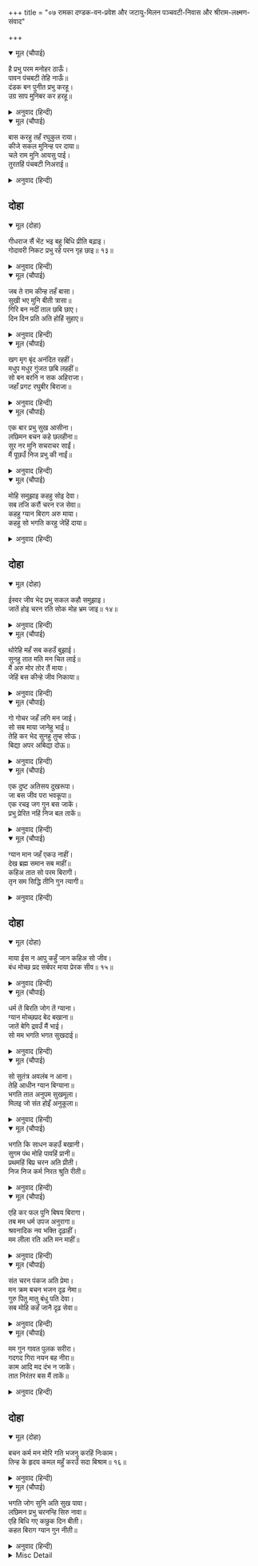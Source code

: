 +++
title = "०७ रामका दण्डक-वन-प्रवेश और जटायु-मिलन पञ्चवटी-निवास और श्रीराम-लक्ष्मण-संवाद"

+++


<details open><summary>मूल (चौपाई)</summary>

है प्रभु परम मनोहर ठाऊँ।  
पावन पंचबटी तेहि नाऊँ॥  
दंडक बन पुनीत प्रभु करहू।  
उग्र साप मुनिबर कर हरहू॥
</details>

<details><summary>अनुवाद (हिन्दी)</summary>

हे प्रभो! एक परम मनोहर और पवित्र स्थान है; उसका नाम पञ्चवटी है। हे प्रभो! आप दण्डकवनको [जहाँ पञ्चवटी है] पवित्र कीजिये और श्रेष्ठ मुनि गौतमजीके कठोर शापको हर लीजिये॥ ८॥
</details>

<details open><summary>मूल (चौपाई)</summary>

बास करहु तहँ रघुकुल राया।  
कीजे सकल मुनिन्ह पर दाया॥  
चले राम मुनि आयसु पाई।  
तुरतहिं पंचबटी निअराई॥
</details>

<details><summary>अनुवाद (हिन्दी)</summary>

हे रघुकुलके स्वामी! आप सब मुनियोंपर दया करके वहीं निवास कीजिये। मुनिकी आज्ञा पाकर श्रीरामचन्द्रजी वहाँसे चल दिये और शीघ्र ही पञ्चवटीके निकट पहुँच गये॥ ९॥
</details>

## दोहा


<details open><summary>मूल (दोहा)</summary>

गीधराज सैं भेंट भइ बहु बिधि प्रीति बढ़ाइ।  
गोदावरी निकट प्रभु रहे परन गृह छाइ॥ १३॥
</details>

<details><summary>अनुवाद (हिन्दी)</summary>

वहाँ गृध्रराज जटायुसे भेंट हुई। उसके साथ बहुत प्रकारसे प्रेम बढ़ाकर प्रभु श्रीरामचन्द्रजी गोदावरीजीके समीप पर्णकुटी छाकर रहने लगे॥ १३॥
</details>

<details open><summary>मूल (चौपाई)</summary>

जब ते राम कीन्ह तहँ बासा।  
सुखी भए मुनि बीती त्रासा॥  
गिरि बन नदीं ताल छबि छाए।  
दिन दिन प्रति अति होहिं सुहाए॥
</details>

<details><summary>अनुवाद (हिन्दी)</summary>

जबसे श्रीरामजीने वहाँ निवास किया तबसे मुनि सुखी हो गये, उनका डर जाता रहा। पर्वत, वन, नदी और तालाब शोभासे छा गये। वे दिनोंदिन अधिक सुहावने (मालूम) होने लगे॥ १॥
</details>

<details open><summary>मूल (चौपाई)</summary>

खग मृग बृंद अनंदित रहहीं।  
मधुप मधुर गुंजत छबि लहहीं॥  
सो बन बरनि न सक अहिराजा।  
जहाँ प्रगट रघुबीर बिराजा॥
</details>

<details><summary>अनुवाद (हिन्दी)</summary>

पक्षी और पशुओंके समूह आनन्दित रहते हैं और भौंरे मधुर गुंजार करते हुए शोभा पा रहे हैं। जहाँ प्रत्यक्ष श्रीरामजी विराजमान हैं, उस वनका वर्णन सर्पराज शेषजी भी नहीं कर सकते॥ २॥
</details>

<details open><summary>मूल (चौपाई)</summary>

एक बार प्रभु सुख आसीना।  
लछिमन बचन कहे छलहीना॥  
सुर नर मुनि सचराचर साईं।  
मैं पूछउँ निज प्रभु की नाईं॥
</details>

<details><summary>अनुवाद (हिन्दी)</summary>

एक बार प्रभु श्रीरामजी सुखसे बैठे हुए थे। उस समय लक्ष्मणजीने उनसे छलरहित (सरल) वचन कहे—हे देवता, मनुष्य, मुनि और चराचरके स्वामी! मैं अपने प्रभुकी तरह (अपना स्वामी समझकर) आपसे पूछता हूँ॥ ३॥
</details>

<details open><summary>मूल (चौपाई)</summary>

मोहि समुझाइ कहहु सोइ देवा।  
सब तजि करौं चरन रज सेवा॥  
कहहु ग्यान बिराग अरु माया।  
कहहु सो भगति करहु जेहिं दाया॥
</details>

<details><summary>अनुवाद (हिन्दी)</summary>

हे देव! मुझे समझाकर वही कहिये, जिससे सब छोड़कर मैं आपकी चरणरजकी ही सेवा करूँ। ज्ञान, वैराग्य और मायाका वर्णन कीजिये; और उस भक्तिको कहिये जिसके कारण आप दया करते हैं॥ ४॥
</details>

## दोहा


<details open><summary>मूल (दोहा)</summary>

ईस्वर जीव भेद प्रभु सकल कहौ समुझाइ।  
जातें होइ चरन रति सोक मोह भ्रम जाइ॥ १४॥
</details>

<details><summary>अनुवाद (हिन्दी)</summary>

हे प्रभो! ईश्वर और जीवका भेद भी सब समझाकर कहिये, जिससे आपके चरणोंमें मेरी प्रीति हो और शोक, मोह तथा भ्रम नष्ट हो जायँ॥ १४॥
</details>

<details open><summary>मूल (चौपाई)</summary>

थोरेहि महँ सब कहउँ बुझाई।  
सुनहु तात मति मन चित लाई॥  
मैं अरु मोर तोर तैं माया।  
जेहिं बस कीन्हे जीव निकाया॥
</details>

<details><summary>अनुवाद (हिन्दी)</summary>

(श्रीरामजीने कहा—) हे तात! मैं थोड़ेहीमें सब समझाकर कहे देता हूँ। तुम मन, चित्त और बुद्धि लगाकर सुनो। मैं और मेरा, तू और तेरा—यही माया है, जिसने समस्त जीवोंको वशमें कर रखा है॥ १॥
</details>

<details open><summary>मूल (चौपाई)</summary>

गो गोचर जहँ लगि मन जाई।  
सो सब माया जानेहु भाई॥  
तेहि कर भेद सुनहु तुम्ह सोऊ।  
बिद्या अपर अबिद्या दोऊ॥
</details>

<details><summary>अनुवाद (हिन्दी)</summary>

इन्द्रियोंके विषयोंको और जहाँतक मन जाता है, हे भाई! उस सबको माया जानना। उसके भी—एक विद्या और दूसरी अविद्या, इन दोनों भेदोंको तुम सुनो—॥ २॥
</details>

<details open><summary>मूल (चौपाई)</summary>

एक दुष्ट अतिसय दुखरूपा।  
जा बस जीव परा भवकूपा॥  
एक रचइ जग गुन बस जाकें।  
प्रभु प्रेरित नहिं निज बल ताकें॥
</details>

<details><summary>अनुवाद (हिन्दी)</summary>

एक (अविद्या) दुष्ट (दोषयुक्त) है और अत्यन्त दुःखरूप है जिसके वश होकर जीव संसाररूपी कुएँमें पड़ा हुआ है। और एक (विद्या) जिसके वशमें गुण है और जो जगत् की रचना करती है, वह प्रभुसे ही प्रेरित होती है, उसके अपना बल कुछ भी नहीं है॥ ३॥
</details>

<details open><summary>मूल (चौपाई)</summary>

ग्यान मान जहँ एकउ नाहीं।  
देख ब्रह्म समान सब माहीं॥  
कहिअ तात सो परम बिरागी।  
तृन सम सिद्धि तीनि गुन त्यागी॥
</details>

<details><summary>अनुवाद (हिन्दी)</summary>

ज्ञान वह है जहाँ (जिसमें) मान आदि एक भी [दोष] नहीं है और जो सबमें समानरूपसे ब्रह्मको देखता है। हे तात! उसीको परम वैराग्यवान् कहना चाहिये जो सारी सिद्धियोंको और तीनों गुणोंको तिनकेके समान त्याग चुका हो॥ ४॥  
[जिसमें मान, दम्भ, हिंसा, क्षमाराहित्य, टेढ़ापन, आचार्यसेवाका अभाव, अपवित्रता, अस्थिरता, मनका निगृहीत न होना, इन्द्रियोंके विषयमें आसक्ति, अहंकार, जन्म-मृत्यु-जरा-व्याधिमय जगत् में सुखबुद्धि, स्त्री-पुत्र-घर आदिमें आसक्ति तथा ममता, इष्ट और अनिष्टकी प्राप्तिमें हर्ष-शोक, भक्तिका अभाव, एकान्तमें मन न लगना, विषयी मनुष्योंके संगमें प्रेम—ये अठारह न हों और नित्य अध्यात्म (आत्मा) में स्थिति तथा तत्त्वज्ञानके अर्थ (तत्त्वज्ञानके द्वारा जाननेयोग्य) परमात्माका नित्य दर्शन हो, वही ज्ञान कहलाता है। देखिये गीता अध्याय १३। ७ से ११]
</details>

## दोहा


<details open><summary>मूल (दोहा)</summary>

माया ईस न आपु कहुँ जान कहिअ सो जीव।  
बंध मोच्छ प्रद सर्बपर माया प्रेरक सीव॥ १५॥
</details>

<details><summary>अनुवाद (हिन्दी)</summary>

जो मायाको, ईश्वरको और अपने स्वरूपको नहीं जानता, उसे जीव कहना चाहिये। जो [कर्मानुसार] बन्धन और मोक्ष देनेवाला, सबसे परे और मायाका प्रेरक है वह ईश्वर है॥ १५॥
</details>

<details open><summary>मूल (चौपाई)</summary>

धर्म तें बिरति जोग तें ग्याना।  
ग्यान मोच्छप्रद बेद बखाना॥  
जातें बेगि द्रवउँ मैं भाई।  
सो मम भगति भगत सुखदाई॥
</details>

<details><summary>अनुवाद (हिन्दी)</summary>

धर्म (के आचरण) से वैराग्य और योगसे ज्ञान होता है तथा ज्ञान मोक्षका देनेवाला है—ऐसा वेदोंने वर्णन किया है। और हे भाई! जिससे मैं शीघ्र ही प्रसन्न होता हूँ, वह मेरी भक्ति है जो भक्तोंको सुख देनेवाली है॥ १॥
</details>

<details open><summary>मूल (चौपाई)</summary>

सो सुतंत्र अवलंब न आना।  
तेहि आधीन ग्यान बिग्याना॥  
भगति तात अनुपम सुखमूला।  
मिलइ जो संत होइँ अनुकूला॥
</details>

<details><summary>अनुवाद (हिन्दी)</summary>

वह भक्ति स्वतन्त्र है, उसको (ज्ञान-विज्ञान आदि किसी) दूसरे साधनका सहारा (अपेक्षा) नहीं है। ज्ञान और विज्ञान तो उसके अधीन हैं। हे तात! भक्ति अनुपम एवं सुखकी मूल है; और वह तभी मिलती है जब संत अनुकूल (प्रसन्न) होते हैं॥ २॥
</details>

<details open><summary>मूल (चौपाई)</summary>

भगति कि साधन कहउँ बखानी।  
सुगम पंथ मोहि पावहिं प्रानी॥  
प्रथमहिं बिप्र चरन अति प्रीती।  
निज निज कर्म निरत श्रुति रीती॥
</details>

<details><summary>अनुवाद (हिन्दी)</summary>

अब मैं भक्तिके साधन विस्तारसे कहता हूँ—यह सुगम मार्ग है, जिससे जीव मुझको सहज ही पा जाते हैं। पहले तो ब्राह्मणोंके चरणोंमें अत्यन्त प्रीति हो और वेदकी रीतिके अनुसार अपने-अपने [वर्णाश्रमके] कर्मोंमें लगा रहे॥ ३॥
</details>

<details open><summary>मूल (चौपाई)</summary>

एहि कर फल पुनि बिषय बिरागा।  
तब मम धर्म उपज अनुरागा॥  
श्रवनादिक नव भक्ति दृढ़ाहीं।  
मम लीला रति अति मन माहीं॥
</details>

<details><summary>अनुवाद (हिन्दी)</summary>

इसका फल, फिर विषयोंसे वैराग्य होगा। तब (वैराग्य होनेपर) मेरे धर्म (भागवतधर्म) में प्रेम उत्पन्न होगा। तब श्रवण आदि नौ प्रकारकी भक्तियाँ दृढ़ होंगी और मनमें मेरी लीलाओंके प्रति अत्यन्त प्रेम होगा॥ ४॥
</details>

<details open><summary>मूल (चौपाई)</summary>

संत चरन पंकज अति प्रेमा।  
मन क्रम बचन भजन दृढ़ नेमा॥  
गुरु पितु मातु बंधु पति देवा।  
सब मोहि कहँ जानै दृढ़ सेवा॥
</details>

<details><summary>अनुवाद (हिन्दी)</summary>

जिसका संतोंके चरणकमलोंमें अत्यन्त प्रेम हो; मन, वचन और कर्मसे भजनका दृढ़ नियम हो और जो मुझको ही गुरु, पिता, माता, भाई, पति और देवता सब कुछ जाने और सेवामें दृढ़ हो;॥ ५॥
</details>

<details open><summary>मूल (चौपाई)</summary>

मम गुन गावत पुलक सरीरा।  
गदगद गिरा नयन बह नीरा॥  
काम आदि मद दंभ न जाकें।  
तात निरंतर बस मैं ताकें॥
</details>

<details><summary>अनुवाद (हिन्दी)</summary>

मेरा गुण गाते समय जिसका शरीर पुलकित हो जाय, वाणी गद्गद हो जाय और नेत्रोंसे [प्रेमाश्रुओंका] जल बहने लगे और काम, मद और दम्भ आदि जिसमें न हों, हे भाई! मैं सदा उसके वशमें रहता हूँ॥ ६॥
</details>

## दोहा


<details open><summary>मूल (दोहा)</summary>

बचन कर्म मन मोरि गति भजनु करहिं निःकाम।  
तिन्ह के हृदय कमल महुँ करउँ सदा बिश्राम॥ १६॥
</details>

<details><summary>अनुवाद (हिन्दी)</summary>

जिनको कर्म, वचन और मनसे मेरी ही गति है; और जो निष्काम भावसे मेरा भजन करते हैं, उनके हृदय-कमलमें मैं सदा विश्राम किया करता हूँ॥ १६॥
</details>

<details open><summary>मूल (चौपाई)</summary>

भगति जोग सुनि अति सुख पावा।  
लछिमन प्रभु चरनन्हि सिरु नावा॥  
एहि बिधि गए कछुक दिन बीती।  
कहत बिराग ग्यान गुन नीती॥
</details>

<details><summary>अनुवाद (हिन्दी)</summary>

इस भक्तियोगको सुनकर लक्ष्मणजीने अत्यन्त सुख पाया और उन्होंने प्रभु श्रीरामचन्द्रजीके चरणोंमें सिर नवाया। इस प्रकार वैराग्य, ज्ञान, गुण और नीति कहते हुए कुछ दिन बीत गये॥ १॥
</details>

<details><summary>Misc Detail</summary>


</details>
